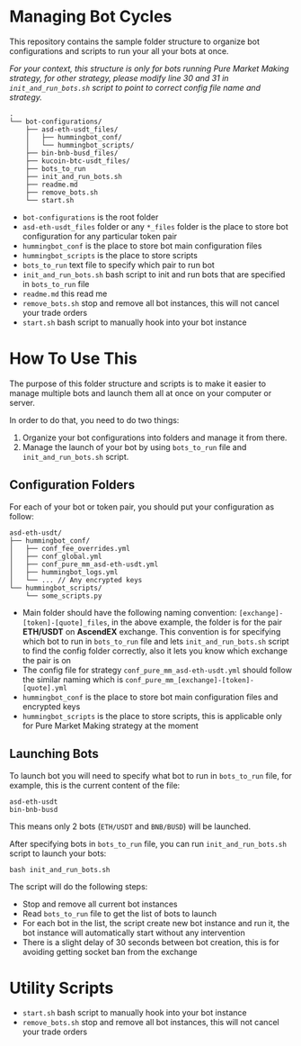 # Managing Bot Cycles

This repository contains the sample folder structure to organize bot configurations and scripts to run your all your bots at once.

*For your context, this structure is only for bots running Pure Market Making strategy, for other strategy, please modify line 30 and 31 in `init_and_run_bots.sh` script to point to correct config file name and strategy.*



```
.
└── bot-configurations/
    ├── asd-eth-usdt_files/
    │   ├── hummingbot_conf/
    │   └── hummingbot_scripts/
    ├── bin-bnb-busd_files/
    ├── kucoin-btc-usdt_files/
    ├── bots_to_run
    ├── init_and_run_bots.sh
    ├── readme.md
    ├── remove_bots.sh
    └── start.sh
```

- `bot-configurations` is the root folder
- `asd-eth-usdt_files` folder or any `*_files` folder is the place to store bot configuration for any particular token pair
- `hummingbot_conf` is the place to store bot main configuration files
- `hummingbot_scripts` is the place to store scripts
- `bots_to_run` text file to specify which pair to run bot
- `init_and_run_bots.sh` bash script to init and run bots that are specified in `bots_to_run` file
- `readme.md` this read me
- `remove_bots.sh` stop and remove all bot instances, this will not cancel your trade orders
- `start.sh` bash script to manually hook into your bot instance

# How To Use This
The purpose of this folder structure and scripts is to make it easier to manage multiple bots and launch them all at once on your computer or server.

In order to do that, you need to do two things:

1. Organize your bot configurations into folders and manage it from there.
2. Manage the launch of your bot by using `bots_to_run` file and `init_and_run_bots.sh` script.

## Configuration Folders
For each of your bot or token pair, you should put your configuration as follow:
```
asd-eth-usdt/
├── hummingbot_conf/
│   ├── conf_fee_overrides.yml
│   ├── conf_global.yml
│   ├── conf_pure_mm_asd-eth-usdt.yml
│   ├── hummingbot_logs.yml
│   └── ... // Any encrypted keys
└── hummingbot_scripts/
    └── some_scripts.py
```
- Main folder should have the following naming convention: `[exchange]-[token]-[quote]_files`, in the above example, the folder is for the pair **ETH/USDT** on **AscendEX** exchange. This convention is for specifying which bot to run in `bots_to_run` file and lets `init_and_run_bots.sh` script to find the config folder correctly, also it lets you know which exchange the pair is on
- The config file for strategy `conf_pure_mm_asd-eth-usdt.yml` should follow the similar naming which is `conf_pure_mm_[exchange]-[token]-[quote].yml`
- `hummingbot_conf` is the place to store bot main configuration files and encrypted keys
- `hummingbot_scripts` is the place to store scripts, this is applicable only for Pure Market Making strategy at the moment

## Launching Bots
To launch bot you will need to specify what bot to run in `bots_to_run` file, for example, this is the current content of the file:
```
asd-eth-usdt
bin-bnb-busd
```
This means only 2 bots (`ETH/USDT` and `BNB/BUSD`) will be launched.

After specifying bots in `bots_to_run` file, you can run `init_and_run_bots.sh` script to launch your bots:
```
bash init_and_run_bots.sh
```
The script will do the following steps:
- Stop and remove all current bot instances
- Read `bots_to_run` file to get the list of bots to launch
- For each bot in the list, the script create new bot instance and run it, the bot instance will automatically start without any intervention
- There is a slight delay of 30 seconds between bot creation, this is for avoiding getting socket ban from the exchange


# Utility Scripts
- `start.sh` bash script to manually hook into your bot instance
- `remove_bots.sh` stop and remove all bot instances, this will not cancel your trade orders